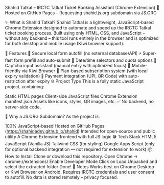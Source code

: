 Shahid Tatkal – IRCTC Tatkal Ticket Booking Assistant (Chrome Extension)
📌 Hosted on GitHub Pages – Requesting shahid.js.org subdomain via JS.ORG

✨ What is Shahid Tatkal?
Shahid Tatkal is a lightweight, JavaScript-based Chrome Extension designed to automate and speed up the IRCTC Tatkal ticket booking process. Built using only HTML, CSS, and JavaScript – without any backend – this tool runs entirely in the browser and is optimized for both desktop and mobile usage (Kiwi browser support).

🚀 Features
🔐 Secure local form autofill (no external database/API)
⚡ Super-fast form prefill and auto-submit
📅 Date/time selectors and quota options
🤖 Captcha input assistant (manual entry with optimized focus)
📲 Mobile-friendly via Kiwi Browser
💼 Plan-based subscription system (with local expiry validation)
🧾 Payment integration (UPI, QR Code) with auto-restriction after expiry
🌐 Project Type
This is a fully static JavaScript project, containing:

Static HTML pages
Client-side JavaScript files
Chrome Extension manifest.json
Assets like icons, styles, QR images, etc.
✅ No backend, no server-side code.

🧩 Why a JS.ORG Subdomain?
As the project is:

100% JavaScript-based
Hosted on GitHub Pages (https://shahidadev.github.io/shahid)
Intended for open-source and public utility
A Chrome Extension frontend with full JS logic
🛠 Tech Stack
HTML5
JavaScript (Vanilla JS)
Tailwind CSS (for styling)
Google Apps Script (only for optional backend integration — not required for extension to work)
📦 How to Install
Clone or download this repository.
Open Chrome → chrome://extensions/
Enable Developer Mode
Click on Load Unpacked and select the extracted folder
Done!
📢 Notes
Works best on Chrome Desktop or Kiwi Browser on Android.
Requires IRCTC credentials and user consent to autofill.
No data is stored remotely – privacy focused.
